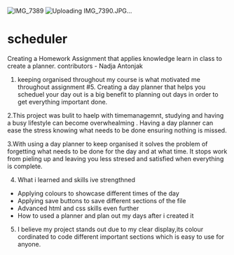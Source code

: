 ![IMG_7389](https://user-images.githubusercontent.com/79078061/113497187-e8253780-9544-11eb-8128-334f307b09e1.JPG)
![Uploading IMG_7390.JPG…]()
# scheduler
Creating a Homework Assignment that applies knowledge learn in class to create a planner.
contributors - Nadja Antonjak

1. keeping organised throughout my course is what motivated me throughout assignment #5. Creating a day planner that helps you scheduel your day out is a big benefit to planning out days in order to get everything important done.

2.This project was bulit to haelp with timemanagemnt, studying and having a busy lifestyle can become overwhealming . Having a day planner can ease the stress knowing what needs to be done ensuring nothing is missed.

3.With using a day planner to keep organised it solves the problem of forgetting what needs to be done for the day and at what time. It stops work from pieling up and leaving you less stresed and satisfied when everything is complete.

4. What i learned and skills ive strengthned
- Applying colours to showcase different times of the day 
- Applying save buttons to save different sections of the file
- Advanced html and css skills even further
- How to used a planner and plan out my days after i created it 

5. I believe my project stands out due to my clear display,its colour cordinated to code different important sections which is easy to use for anyone.
